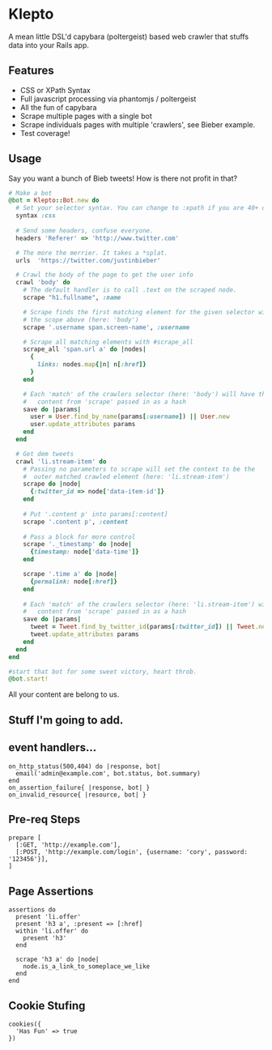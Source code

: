 # Klepto

A mean little DSL'd capybara (poltergeist) based web crawler that stuffs data into your Rails app.

## Features 

* CSS or XPath Syntax
* Full javascript processing via phantomjs / poltergeist
* All the fun of capybara
* Scrape multiple pages with a single bot
* Scrape individuals pages with multiple 'crawlers', see Bieber example.
* Test coverage!

## Usage
Say you want a bunch of Bieb tweets! How is there not profit in that?

```ruby
# Make a bot
@bot = Klepto::Bot.new do
  # Set your selector syntax. You can change to :xpath if you are 40+ or love C#.
  syntax :css
  
  # Send some headers, confuse everyone.
  headers 'Referer' => 'http://www.twitter.com'

  # The more the merrier. It takes a *splat.
  urls  'https://twitter.com/justinbieber'

  # Crawl the body of the page to get the user info
  crawl 'body' do
    # The default handler is to call .text on the scraped node.
    scrape "h1.fullname", :name

    # Scrape finds the first matching element for the given selector within
    # the scope above (here: 'body')
    scrape '.username span.screen-name', :username

    # Scrape all matching elements with #scrape_all
    scrape_all 'span.url a' do |nodes|
      {
        links: nodes.map{|n| n[:href]}
      }
    end

    # Each 'match' of the crawlers selector (here: 'body') will have the 
    #   content from 'scrape' passed in as a hash
    save do |params|
      user = User.find_by_name(params[:username]) || User.new
      user.update_attributes params
    end
  end

  # Get dem tweets
  crawl 'li.stream-item' do
    # Passing no parameters to scrape will set the context to be the
    #  outer matched crawled element (here: 'li.stream-item')
    scrape do |node|
      {:twitter_id => node['data-item-id']}
    end
    
    # Put '.content p' into params[:content]
    scrape '.content p', :content
    
    # Pass a block for more control
    scrape '._timestamp' do |node|
      {timestamp: node['data-time']}
    end

    scrape '.time a' do |node|
      {permalink: node[:href]}
    end
        
    # Each 'match' of the crawlers selector (here: 'li.stream-item') will have the 
    #   content from 'scrape' passed in as a hash        
    save do |params|
      tweet = Tweet.find_by_twitter_id(params[:twitter_id]) || Tweet.new
      tweet.update_attributes params
    end
  end  
end

#start that bot for some sweet victory, heart throb.
@bot.start! 
```

All your content are belong to us.



## Stuff I'm going to add.

event handlers...
--------------------

    on_http_status(500,404) do |response, bot|
      email('admin@example.com', bot.status, bot.summary)
    end
    on_assertion_failure{ |response, bot| }
    on_invalid_resource{ |resource, bot| }

Pre-req Steps
--------------------  

    prepare [
      [:GET, 'http://example.com'],
      [:POST, 'http://example.com/login', {username: 'cory', password: '123456'}],
    ]

Page Assertions
--------------------

    assertions do
      present 'li.offer'
      present 'h3 a', :present => [:href]
      within 'li.offer' do
        present 'h3'
      end

      scrape 'h3 a' do |node|
        node.is_a_link_to_someplace_we_like
      end    
    end

Cookie Stufing
-------------------

    cookies({
      'Has Fun' => true
    })  
